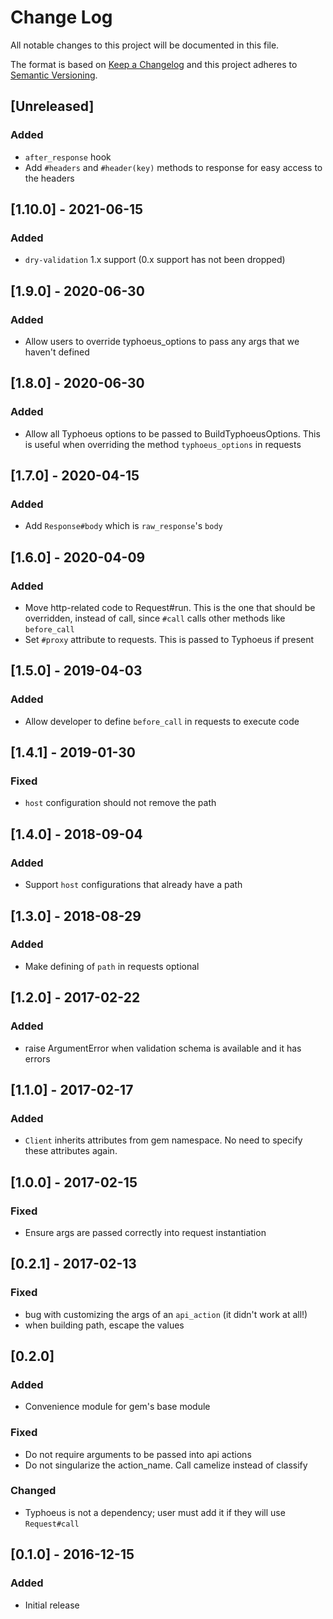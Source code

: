 # Change Log
All notable changes to this project will be documented in this file.

The format is based on [Keep a Changelog](http://keepachangelog.com/)
and this project adheres to [Semantic Versioning](http://semver.org/).

## [Unreleased]
### Added
- `after_response` hook
- Add `#headers` and `#header(key)` methods to response for easy access to the headers

## [1.10.0] - 2021-06-15
### Added
- `dry-validation` 1.x support (0.x support has not been dropped)

## [1.9.0] - 2020-06-30
### Added
- Allow users to override typhoeus_options to pass any args that we haven't defined

## [1.8.0] - 2020-06-30
### Added
- Allow all Typhoeus options to be passed to BuildTyphoeusOptions. This is useful when overriding the method `typhoeus_options` in requests

## [1.7.0] - 2020-04-15
### Added
- Add `Response#body` which is `raw_response`'s `body`

## [1.6.0] - 2020-04-09
### Added
- Move http-related code to Request#run. This is the one that should be overridden, instead of call, since `#call` calls other methods like `before_call`
- Set `#proxy` attribute to requests. This is passed to Typhoeus if present

## [1.5.0] - 2019-04-03
### Added
- Allow developer to define `before_call` in requests to execute code

## [1.4.1] - 2019-01-30
### Fixed
- `host` configuration should not remove the path

## [1.4.0] - 2018-09-04
### Added
- Support `host` configurations that already have a path

## [1.3.0] - 2018-08-29
### Added
- Make defining of `path` in requests optional

## [1.2.0] - 2017-02-22
### Added
- raise ArgumentError when validation schema is available and it has errors

## [1.1.0] - 2017-02-17
### Added
- `Client` inherits attributes from gem namespace. No need to specify these attributes again.

## [1.0.0] - 2017-02-15
### Fixed
- Ensure args are passed correctly into request instantiation

## [0.2.1] - 2017-02-13
### Fixed
- bug with customizing the args of an `api_action` (it didn't work at all!)
- when building path, escape the values

## [0.2.0]
### Added
- Convenience module for gem's base module

### Fixed
- Do not require arguments to be passed into api actions
- Do not singularize the action_name. Call camelize instead of classify

### Changed
- Typhoeus is not a dependency; user must add it if they will use `Request#call`

## [0.1.0] - 2016-12-15
### Added
- Initial release
